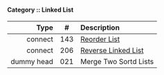 #### Category :: Linked List

| Type         | # | Description |
| ---------------------: |:---:| :------------|
| connect | 143 | [Reorder List](https://github.com/interviewcoder/leetcode/tree/master/src/_143_ReorderList) |
| connect | 206 | [Reverse Linked List](https://leetcode.com/problems/reverse-linked-list/) |
| dummy head | 021 | Merge Two Sortd Lists |